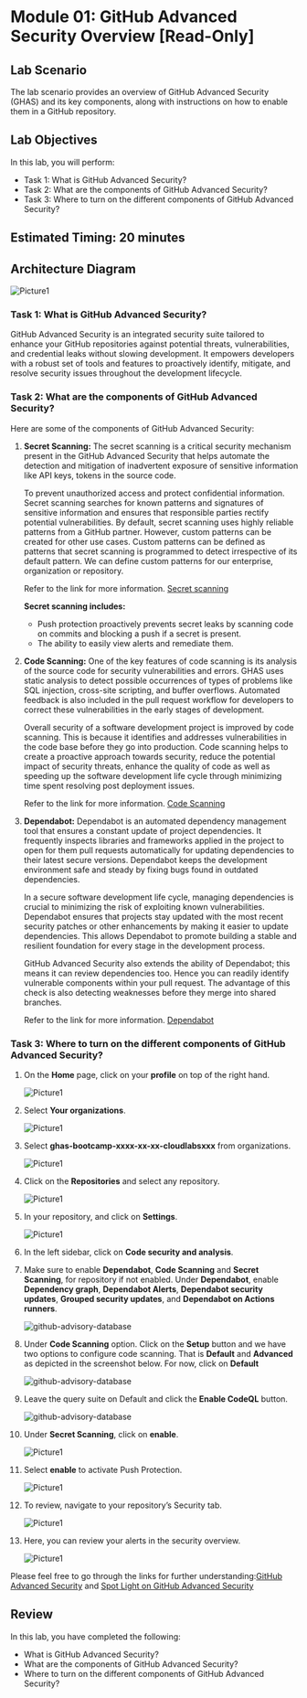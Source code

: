 # Module 01: GitHub Advanced Security Overview [Read-Only]

## Lab Scenario

The lab scenario provides an overview of GitHub Advanced Security (GHAS) and its key components, along with instructions on how to enable them in a GitHub repository.

## Lab Objectives
In this lab, you will perform:

- Task 1: What is GitHub Advanced Security? 
- Task 2: What are the components of GitHub Advanced Security?  
- Task 3: Where to turn on the different components of GitHub Advanced Security?  

## Estimated Timing: 20 minutes

## Architecture Diagram

   ![Picture1](./images/ar01.png)

### Task 1: What is GitHub Advanced Security?

GitHub Advanced Security is an integrated security suite tailored to enhance your GitHub repositories against potential threats, vulnerabilities, and credential leaks without slowing development. It empowers developers with a robust set of tools and features to proactively identify, mitigate, and resolve security issues throughout the development lifecycle. 

### Task 2: What are the components of GitHub Advanced Security?  
Here are some of the components of GitHub Advanced Security:

1. **Secret Scanning:** The secret scanning is a critical security mechanism present in the GitHub Advanced Security that helps automate the detection and mitigation of inadvertent exposure of sensitive information like API keys, tokens in the source code.

    To prevent unauthorized access and protect confidential information. Secret scanning searches for known patterns and signatures of sensitive information and ensures that responsible parties rectify potential vulnerabilities. By default, secret scanning uses highly reliable patterns from a GitHub partner. However, custom patterns can be created for other use cases. Custom patterns can be defined as patterns that secret scanning is programmed to detect irrespective of its default pattern. We can define custom patterns for our enterprise, organization or repository.

   Refer to the link for more information. [Secret scanning](https://docs.github.com/en/code-security/secret-scanning/about-secret-scanning)

   **Secret scanning includes:**
    - Push protection proactively prevents secret leaks by scanning code on commits and blocking a push if a secret is present.
    - The ability to easily view alerts and remediate them.

1. **Code Scanning:** One of the key features of code scanning is its analysis of the source code for security vulnerabilities and errors. GHAS uses static analysis to detect possible occurrences of types of problems like SQL injection, cross-site scripting, and buffer overflows. Automated feedback is also included in the pull request workflow for developers to correct these vulnerabilities in the early stages of development.

    Overall security of a software development project is improved by code scanning. This is because it identifies and addresses vulnerabilities in the code base before they go into production. Code scanning helps to create a proactive approach towards security, reduce the potential impact of security threats, enhance the quality of code as well as speeding up the software development life cycle through minimizing time spent resolving post deployment issues.

   Refer to the link for more information. [Code Scanning](https://docs.github.com/en/code-security/code-scanning/introduction-to-code-scanning/about-code-scanning)

1. **Dependabot:** Dependabot is an automated dependency management tool that ensures a constant update of project dependencies. It frequently inspects libraries and frameworks applied in the project to open for them pull requests automatically for updating dependencies to their latest secure versions. Dependabot keeps the development environment safe and steady by fixing bugs found in outdated dependencies.

    In a secure software development life cycle, managing dependencies is crucial to minimizing the risk of exploiting known vulnerabilities. Dependabot ensures that projects stay updated with the most recent security patches or other enhancements by making it easier to update dependencies. This allows Dependabot to promote building a stable and resilient foundation for every stage in the development process.

    GitHub Advanced Security also extends the ability of Dependabot; this means it can review dependencies too. Hence you can readily identify vulnerable components within your pull request. The advantage of this check is also detecting weaknesses before they merge into shared branches.

   Refer to the link for more information. [Dependabot](https://docs.github.com/en/code-security/getting-started/dependabot-quickstart-guide)

### Task 3: Where to turn on the different components of GitHub Advanced Security?  

1. On the **Home** page, click on your **profile** on top of the right hand.

   ![Picture1](./images/orgprofile.png) 

1. Select **Your organizations**.

   ![Picture1](./images/org.png) 

1. Select **ghas-bootcamp-xxxx-xx-xx-cloudlabsxxx** from organizations.

   ![Picture1](./images/org-new1.png) 

1. Click on the **Repositories** and select any repository.

   ![Picture1](./images/anyrepo.png) 

1. In your repository, and click on **Settings**.

   ![Picture1](./images/ghasr1.png)

1. In the left sidebar, click on **Code security and analysis**.

1. Make sure to enable **Dependabot**, **Code Scanning** and **Secret Scanning**, for repository if not enabled. Under **Dependabot**, enable **Dependency graph**, **Dependabot Alerts**, **Dependabot security updates**, **Grouped security updates**, and **Dependabot on Actions runners**.

   ![github-advisory-database](images/g14.png)
   
1. Under **Code Scanning** option. Click on the **Setup** button and we have two options to configure code scanning. That is **Default** and **Advanced** as depicted in the screenshot below. For now, click on **Default**

   ![github-advisory-database](images/gb.png)

1. Leave the query suite on Default and click the **Enable CodeQL** button.

   ![github-advisory-database](images/ge.png)

1. Under **Secret Scanning**, click on **enable**.

   ![Picture1](./images/mod2ss1.png)

1. Select **enable** to activate Push Protection.

   ![Picture1](./images/mod2ss2.png)

1. To review, navigate to your repository’s Security tab.

   ![Picture1](./images/security-tab.png)

1. Here, you can review your alerts in the security overview.

   ![Picture1](./images/security-overview-paget1.png)
   
Please feel free to go through the links for further understanding:[GitHub Advanced Security](https://docs.github.com/en/get-started/learning-about-github/about-github-advanced-security) and [Spot Light on GitHub Advanced Security](https://developer.microsoft.com/en-us/reactor/series/S-1311/?wt.mc_id=promotional_S-1311_email_reactor)

## Review
 
In this lab, you have completed the following:
+ What is GitHub Advanced Security?
+ What are the components of GitHub Advanced Security?
+ Where to turn on the different components of GitHub Advanced Security? 
